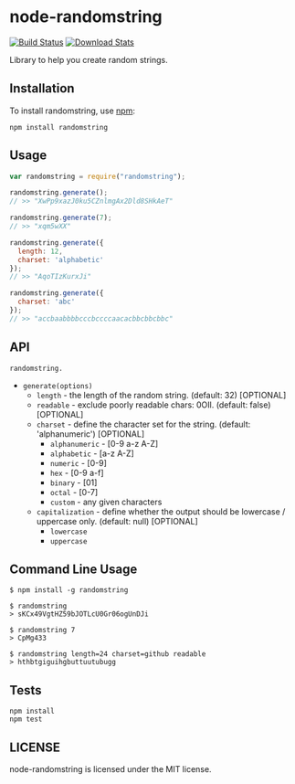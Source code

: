 # node-randomstring

[![Build Status](https://travis-ci.org/klughammer/node-randomstring.svg?branch=master)](https://travis-ci.org/klughammer/node-randomstring) [![Download Stats](https://img.shields.io/npm/dm/randomstring.svg)](https://github.com/klughammer/node-randomstring)

Library to help you create random strings.

## Installation

To install randomstring, use [npm](http://github.com/npm/npm):

```
npm install randomstring
```

## Usage

```javascript
var randomstring = require("randomstring");

randomstring.generate();
// >> "XwPp9xazJ0ku5CZnlmgAx2Dld8SHkAeT"

randomstring.generate(7);
// >> "xqm5wXX"

randomstring.generate({
  length: 12,
  charset: 'alphabetic'
});
// >> "AqoTIzKurxJi"

randomstring.generate({
  charset: 'abc'
});
// >> "accbaabbbbcccbccccaacacbbcbbcbbc"
```

## API

`randomstring.`

- `generate(options)`
  - `length` - the length of the random string. (default: 32) [OPTIONAL]
  - `readable` - exclude poorly readable chars: 0OIl. (default: false) [OPTIONAL]
  - `charset` - define the character set for the string. (default: 'alphanumeric') [OPTIONAL]
    - `alphanumeric` - [0-9 a-z A-Z]
    - `alphabetic` - [a-z A-Z]
    - `numeric` - [0-9]
    - `hex` - [0-9 a-f]
    - `binary` - [01]
    - `octal` - [0-7]
    - `custom` - any given characters
  - `capitalization` - define whether the output should be lowercase / uppercase only. (default: null) [OPTIONAL]
    - `lowercase`
    - `uppercase`

## Command Line Usage

    $ npm install -g randomstring

    $ randomstring
    > sKCx49VgtHZ59bJOTLcU0Gr06ogUnDJi

    $ randomstring 7
    > CpMg433

    $ randomstring length=24 charset=github readable
    > hthbtgiguihgbuttuutubugg

## Tests

```
npm install
npm test
```

## LICENSE

node-randomstring is licensed under the MIT license.
